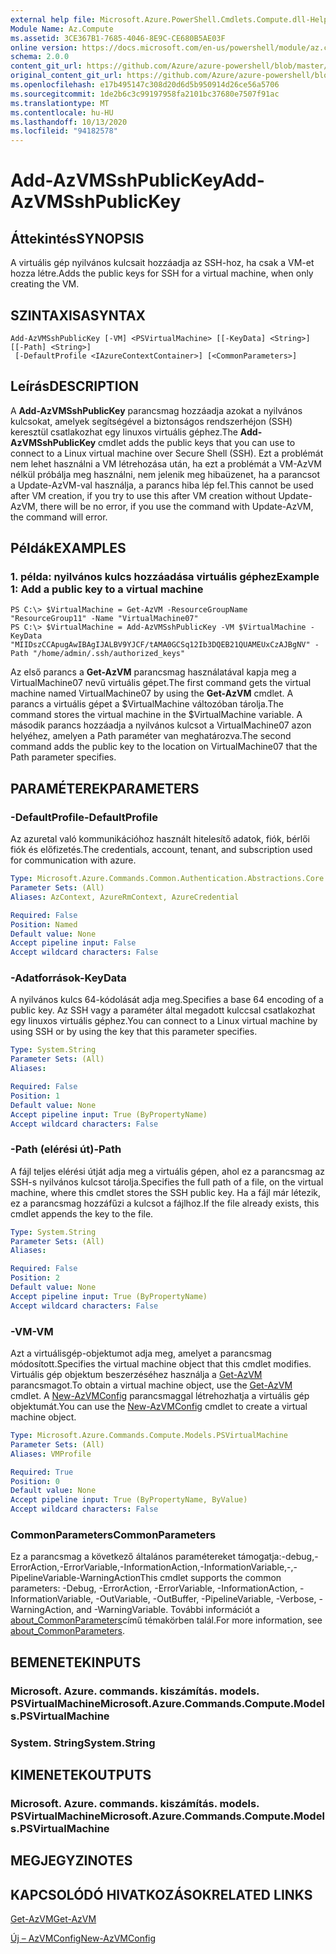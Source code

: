 ```yaml
---
external help file: Microsoft.Azure.PowerShell.Cmdlets.Compute.dll-Help.xml
Module Name: Az.Compute
ms.assetid: 3CE367B1-7685-4046-8E9C-CE680B5AE03F
online version: https://docs.microsoft.com/en-us/powershell/module/az.compute/add-azvmsshpublickey
schema: 2.0.0
content_git_url: https://github.com/Azure/azure-powershell/blob/master/src/Compute/Compute/help/Add-AzVMSshPublicKey.md
original_content_git_url: https://github.com/Azure/azure-powershell/blob/master/src/Compute/Compute/help/Add-AzVMSshPublicKey.md
ms.openlocfilehash: e17b495147c308d20d6d5b950914d26ce56a5706
ms.sourcegitcommit: 1de2b6c3c99197958fa2101bc37680e7507f91ac
ms.translationtype: MT
ms.contentlocale: hu-HU
ms.lasthandoff: 10/13/2020
ms.locfileid: "94182578"
---
```

# <span data-ttu-id="fc95d-101">Add-AzVMSshPublicKey</span><span class="sxs-lookup"><span data-stu-id="fc95d-101">Add-AzVMSshPublicKey</span></span>

## <span data-ttu-id="fc95d-102">Áttekintés</span><span class="sxs-lookup"><span data-stu-id="fc95d-102">SYNOPSIS</span></span>
<span data-ttu-id="fc95d-103">A virtuális gép nyilvános kulcsait hozzáadja az SSH-hoz, ha csak a VM-et hozza létre.</span><span class="sxs-lookup"><span data-stu-id="fc95d-103">Adds the public keys for SSH for a virtual machine, when only creating the VM.</span></span>

## <span data-ttu-id="fc95d-104">SZINTAXISA</span><span class="sxs-lookup"><span data-stu-id="fc95d-104">SYNTAX</span></span>

```
Add-AzVMSshPublicKey [-VM] <PSVirtualMachine> [[-KeyData] <String>] [[-Path] <String>]
 [-DefaultProfile <IAzureContextContainer>] [<CommonParameters>]
```

## <span data-ttu-id="fc95d-105">Leírás</span><span class="sxs-lookup"><span data-stu-id="fc95d-105">DESCRIPTION</span></span>
<span data-ttu-id="fc95d-106">A **Add-AzVMSshPublicKey** parancsmag hozzáadja azokat a nyilvános kulcsokat, amelyek segítségével a biztonságos rendszerhéjon (SSH) keresztül csatlakozhat egy linuxos virtuális géphez.</span><span class="sxs-lookup"><span data-stu-id="fc95d-106">The **Add-AzVMSshPublicKey** cmdlet adds the public keys that you can use to connect to a Linux virtual machine over Secure Shell (SSH).</span></span> <span data-ttu-id="fc95d-107">Ezt a problémát nem lehet használni a VM létrehozása után, ha ezt a problémát a VM-AzVM nélkül próbálja meg használni, nem jelenik meg hibaüzenet, ha a parancsot a Update-AzVM-val használja, a parancs hiba lép fel.</span><span class="sxs-lookup"><span data-stu-id="fc95d-107">This cannot be used after VM creation, if you try to use this after VM creation without Update-AzVM, there will be no error, if you use the command with Update-AzVM, the command will error.</span></span>

## <span data-ttu-id="fc95d-108">Példák</span><span class="sxs-lookup"><span data-stu-id="fc95d-108">EXAMPLES</span></span>

### <span data-ttu-id="fc95d-109">1. példa: nyilvános kulcs hozzáadása virtuális géphez</span><span class="sxs-lookup"><span data-stu-id="fc95d-109">Example 1: Add a public key to a virtual machine</span></span>
```
PS C:\> $VirtualMachine = Get-AzVM -ResourceGroupName "ResourceGroup11" -Name "VirtualMachine07"
PS C:\> $VirtualMachine = Add-AzVMSshPublicKey -VM $VirtualMachine -KeyData "MIIDszCCApugAwIBAgIJALBV9YJCF/tAMA0GCSq12Ib3DQEB21QUAMEUxCzAJBgNV" -Path "/home/admin/.ssh/authorized_keys"
```

<span data-ttu-id="fc95d-110">Az első parancs a **Get-AzVM** parancsmag használatával kapja meg a VirtualMachine07 nevű virtuális gépet.</span><span class="sxs-lookup"><span data-stu-id="fc95d-110">The first command gets the virtual machine named VirtualMachine07 by using the **Get-AzVM** cmdlet.</span></span>
<span data-ttu-id="fc95d-111">A parancs a virtuális gépet a $VirtualMachine változóban tárolja.</span><span class="sxs-lookup"><span data-stu-id="fc95d-111">The command stores the virtual machine in the $VirtualMachine variable.</span></span>
<span data-ttu-id="fc95d-112">A második parancs hozzáadja a nyilvános kulcsot a VirtualMachine07 azon helyéhez, amelyen a Path paraméter van meghatározva.</span><span class="sxs-lookup"><span data-stu-id="fc95d-112">The second command adds the public key to the location on VirtualMachine07 that the Path parameter specifies.</span></span>

## <span data-ttu-id="fc95d-113">PARAMÉTEREK</span><span class="sxs-lookup"><span data-stu-id="fc95d-113">PARAMETERS</span></span>

### <span data-ttu-id="fc95d-114">-DefaultProfile</span><span class="sxs-lookup"><span data-stu-id="fc95d-114">-DefaultProfile</span></span>
<span data-ttu-id="fc95d-115">Az azuretal való kommunikációhoz használt hitelesítő adatok, fiók, bérlői fiók és előfizetés.</span><span class="sxs-lookup"><span data-stu-id="fc95d-115">The credentials, account, tenant, and subscription used for communication with azure.</span></span>

```yaml
Type: Microsoft.Azure.Commands.Common.Authentication.Abstractions.Core.IAzureContextContainer
Parameter Sets: (All)
Aliases: AzContext, AzureRmContext, AzureCredential

Required: False
Position: Named
Default value: None
Accept pipeline input: False
Accept wildcard characters: False
```

### <span data-ttu-id="fc95d-116">-Adatforrások</span><span class="sxs-lookup"><span data-stu-id="fc95d-116">-KeyData</span></span>
<span data-ttu-id="fc95d-117">A nyilvános kulcs 64-kódolását adja meg.</span><span class="sxs-lookup"><span data-stu-id="fc95d-117">Specifies a base 64 encoding of a public key.</span></span>
<span data-ttu-id="fc95d-118">Az SSH vagy a paraméter által megadott kulccsal csatlakozhat egy linuxos virtuális géphez.</span><span class="sxs-lookup"><span data-stu-id="fc95d-118">You can connect to a Linux virtual machine by using SSH or by using the key that this parameter specifies.</span></span>

```yaml
Type: System.String
Parameter Sets: (All)
Aliases:

Required: False
Position: 1
Default value: None
Accept pipeline input: True (ByPropertyName)
Accept wildcard characters: False
```

### <span data-ttu-id="fc95d-119">-Path (elérési út)</span><span class="sxs-lookup"><span data-stu-id="fc95d-119">-Path</span></span>
<span data-ttu-id="fc95d-120">A fájl teljes elérési útját adja meg a virtuális gépen, ahol ez a parancsmag az SSH-s nyilvános kulcsot tárolja.</span><span class="sxs-lookup"><span data-stu-id="fc95d-120">Specifies the full path of a file, on the virtual machine, where this cmdlet stores the SSH public key.</span></span>
<span data-ttu-id="fc95d-121">Ha a fájl már létezik, ez a parancsmag hozzáfűzi a kulcsot a fájlhoz.</span><span class="sxs-lookup"><span data-stu-id="fc95d-121">If the file already exists, this cmdlet appends the key to the file.</span></span>

```yaml
Type: System.String
Parameter Sets: (All)
Aliases:

Required: False
Position: 2
Default value: None
Accept pipeline input: True (ByPropertyName)
Accept wildcard characters: False
```

### <span data-ttu-id="fc95d-122">-VM</span><span class="sxs-lookup"><span data-stu-id="fc95d-122">-VM</span></span>
<span data-ttu-id="fc95d-123">Azt a virtuálisgép-objektumot adja meg, amelyet a parancsmag módosított.</span><span class="sxs-lookup"><span data-stu-id="fc95d-123">Specifies the virtual machine object that this cmdlet modifies.</span></span>
<span data-ttu-id="fc95d-124">Virtuális gép objektum beszerzéséhez használja a [Get-AzVM](./Get-AzVM.md) parancsmagot.</span><span class="sxs-lookup"><span data-stu-id="fc95d-124">To obtain a virtual machine object, use the [Get-AzVM](./Get-AzVM.md) cmdlet.</span></span>
<span data-ttu-id="fc95d-125">A [New-AzVMConfig](./New-AzVMConfig.md) parancsmaggal létrehozhatja a virtuális gép objektumát.</span><span class="sxs-lookup"><span data-stu-id="fc95d-125">You can use the [New-AzVMConfig](./New-AzVMConfig.md) cmdlet to create a virtual machine object.</span></span>

```yaml
Type: Microsoft.Azure.Commands.Compute.Models.PSVirtualMachine
Parameter Sets: (All)
Aliases: VMProfile

Required: True
Position: 0
Default value: None
Accept pipeline input: True (ByPropertyName, ByValue)
Accept wildcard characters: False
```

### <span data-ttu-id="fc95d-126">CommonParameters</span><span class="sxs-lookup"><span data-stu-id="fc95d-126">CommonParameters</span></span>
<span data-ttu-id="fc95d-127">Ez a parancsmag a következő általános paramétereket támogatja:-debug,-ErrorAction,-ErrorVariable,-InformationAction,-InformationVariable,-,-PipelineVariable-WarningAction</span><span class="sxs-lookup"><span data-stu-id="fc95d-127">This cmdlet supports the common parameters: -Debug, -ErrorAction, -ErrorVariable, -InformationAction, -InformationVariable, -OutVariable, -OutBuffer, -PipelineVariable, -Verbose, -WarningAction, and -WarningVariable.</span></span> <span data-ttu-id="fc95d-128">További információt a [about_CommonParameters](http://go.microsoft.com/fwlink/?LinkID=113216)című témakörben talál.</span><span class="sxs-lookup"><span data-stu-id="fc95d-128">For more information, see [about_CommonParameters](http://go.microsoft.com/fwlink/?LinkID=113216).</span></span>

## <span data-ttu-id="fc95d-129">BEMENETEK</span><span class="sxs-lookup"><span data-stu-id="fc95d-129">INPUTS</span></span>

### <span data-ttu-id="fc95d-130">Microsoft. Azure. commands. kiszámítás. models. PSVirtualMachine</span><span class="sxs-lookup"><span data-stu-id="fc95d-130">Microsoft.Azure.Commands.Compute.Models.PSVirtualMachine</span></span>

### <span data-ttu-id="fc95d-131">System. String</span><span class="sxs-lookup"><span data-stu-id="fc95d-131">System.String</span></span>

## <span data-ttu-id="fc95d-132">KIMENETEK</span><span class="sxs-lookup"><span data-stu-id="fc95d-132">OUTPUTS</span></span>

### <span data-ttu-id="fc95d-133">Microsoft. Azure. commands. kiszámítás. models. PSVirtualMachine</span><span class="sxs-lookup"><span data-stu-id="fc95d-133">Microsoft.Azure.Commands.Compute.Models.PSVirtualMachine</span></span>

## <span data-ttu-id="fc95d-134">MEGJEGYZI</span><span class="sxs-lookup"><span data-stu-id="fc95d-134">NOTES</span></span>

## <span data-ttu-id="fc95d-135">KAPCSOLÓDÓ HIVATKOZÁSOK</span><span class="sxs-lookup"><span data-stu-id="fc95d-135">RELATED LINKS</span></span>

[<span data-ttu-id="fc95d-136">Get-AzVM</span><span class="sxs-lookup"><span data-stu-id="fc95d-136">Get-AzVM</span></span>](./Get-AzVM.md)

[<span data-ttu-id="fc95d-137">Új – AzVMConfig</span><span class="sxs-lookup"><span data-stu-id="fc95d-137">New-AzVMConfig</span></span>](./New-AzVMConfig.md)
